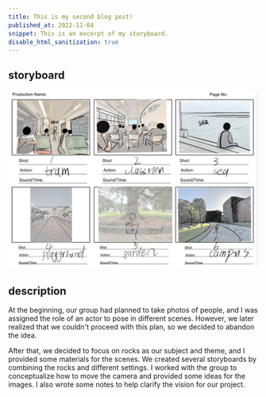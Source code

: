 ```yaml
---
title: This is my second blog post!
published_at: 2022-11-04
snippet: This is an excerpt of my storyboard.
disable_html_sanitization: true
---
```

## storyboard
![storyboard](../static/storyboard/WechatIMG10.jpg)

## description

At the beginning, our group had planned to take photos of people, and I was assigned the role of an actor to pose in different scenes. However, we later realized that we couldn't proceed with this plan, so we decided to abandon the idea.

After that, we decided to focus on rocks as our subject and theme, and I provided some materials for the scenes. We created several storyboards by combining the rocks and different settings. I worked with the group to conceptualize how to move the camera and provided some ideas for the images. I also wrote some notes to help clarify the vision for our project.